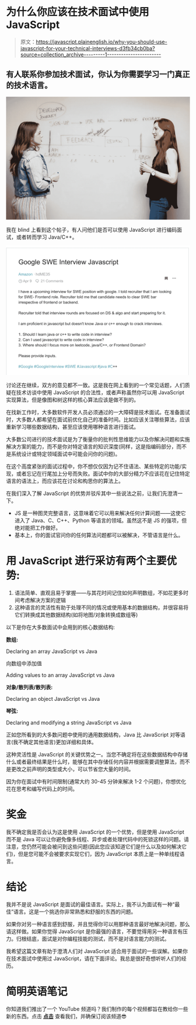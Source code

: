 # 为什么你应该在技术面试中使用 JavaScript

> 原文：<https://javascript.plainenglish.io/why-you-should-use-javascript-for-your-technical-interviews-d3fb34cb0ba?source=collection_archive---------1----------------------->

## 有人联系你参加技术面试，你认为你需要学习一门真正的技术语言。

![](img/fd01bc6c5e2c44602582e00af177736c.png)

我在 blind 上看到这个帖子，有人问他们是否可以使用 JavaScript 进行编码面试，或者转而学习 Java/C++。

![](img/670bca7840b9b5339147bfae0067f1df.png)

讨论还在继续，双方的意见都不一致。这是我在网上看到的一个常见话题，人们质疑在技术访谈中使用 JavaScript 的合法性，或者声称虽然你可以用 JavaScript 实现算法，但是像图和树这样的核心算法应该是做不到的。

在找新工作时，大多数软件开发人员必须通过的一大障碍是技术面试。在准备面试时，大多数人都希望在面试前优化自己的准备时间。比如应该关注哪些算法，应该重新学习哪些数据结构，甚至应该使用哪种语言进行面试。

大多数公司进行的技术面试是为了衡量你的批判性思维能力以及你解决问题和实施解决方案的能力，而不是你对特定语言的知识深度(同样，这是指编码部分，而不是系统设计或特定领域面试中可能会问你的问题)。

在这个高度紧张的面试过程中，你不想仅仅因为记不住语法、某些特定的功能/实现，或者忘记在行尾加上分号而失败。面试中你的大部分精力不应该花在记住特定语言的语法上，而应该花在讨论和构思你的算法上。

在我们深入了解 JavaScript 的优势并驳斥其中一些说法之前，让我们先澄清一下。

*   JS 是一种图灵完整语言，这意味着它可以用来解决任何计算问题——这使它进入了 Java、C、C++、Python 等语言的领域。虽然这不是 JS 的强项，但绝对能把工作做好。
*   基本上，你的面试官问你的任何算法问题都可以被解决，不管语言是什么。

# 用 JavaScript 进行采访有两个主要优势:

1.  语法简单、直观且易于掌握——与其花时间记住如何声明数组，不如花更多时间考虑解决方案的逻辑
2.  这种语言的灵活性有助于处理不同的情况或使用基本的数据结构，并很容易将它们转换成其他数据结构(如将地图/对象转换成数组等)

以下是你在大多数面试中会用到的核心数据结构:

**数组:**

Declaring an array JavaScript vs Java

向数组中添加值

Adding values to an array JavaScript vs Java

**对象/散列表/散列表:**

Declaring an object JavaScript vs Java

**琴弦:**

Declaring and modifying a string JavaScript vs Java

正如您所看到的大多数问题中使用的通用数据结构，Java 比 JavaScript 对等语言(我不确定其他语言)更加详细和具体。

这种灵活性是 JavaScript 的关键优势之一。当您不确定将在这些数据结构中存储什么或者最终结果是什么时，能够在其中存储任何内容并根据需要调整算法，而不是更改之前声明的类型或大小，可以节省您大量的时间。

因为你在面试中有时间限制(通常大约 30-45 分钟来解决 1-2 个问题)，你想优化花在思考和编写代码上的时间。

# **奖金**

我不确定我是否会认为这是使用 JavaScript 的一个优势，但是使用 JavaScript 而不是 Java 可以让你避免像多线程、异步或者处理代码中的死锁这样的问题。请注意，您仍然可能会被问到这些问题(因此您应该知道它们是什么以及如何解决它们)，但是您可能不会被要求实现它们，因为 JavaScript 本质上是一种单线程语言。

# 结论

我并不是说 JavaScript 是面试的最佳语言。实际上，我不认为面试有一种“最佳”语言。这是一个挑选你非常熟悉和舒服的东西的问题。

如果你对另一种语言感到舒服，并且觉得你可以用那种语言最好地解决问题，那么请这样做。如果你觉得 JavaScript 是你最强的语言，不要觉得用另一种语言有压力。归根结底，面试是对你编程技能的测试，而不是对语言能力的测试。

我希望这篇文章有助于澄清人们对 JavaScript 适合用于面试的一些误解。如果你在技术面试中使用过 JavaScript，请在下面评论。我总是很好奇想听听人们的经历。

# 简明英语笔记

你知道我们推出了一个 YouTube 频道吗？我们制作的每个视频都旨在教给你一些新的东西。点击 [**点击**](https://www.youtube.com/channel/UCtipWUghju290NWcn8jhyAw) 查看我们，并确保订阅该频道😎